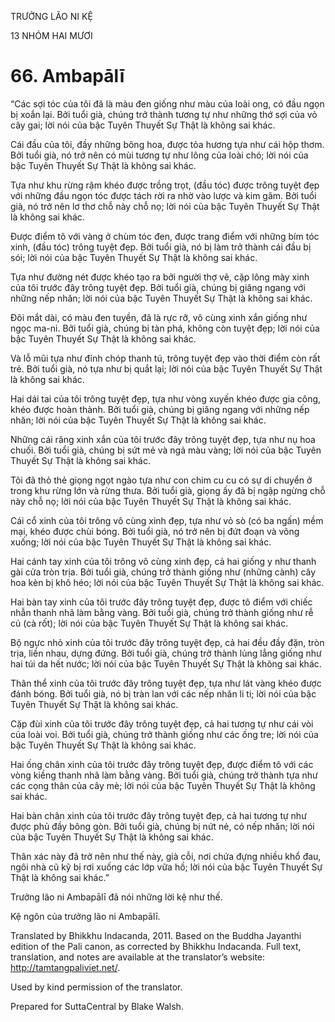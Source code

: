 TRƯỞNG LÃO NI KỆ

13 NHÓM HAI MƯƠI

# 66\. Ambapālī

“Các sợi tóc của tôi đã là màu đen giống như màu của loài ong, có đầu ngọn bị xoắn lại. Bởi tuổi già, chúng trở thành tương tự như những thớ sợi của vỏ cây gai; lời nói của bậc Tuyên Thuyết Sự Thật là không sai khác.

Cái đầu của tôi, đầy những bông hoa, được tỏa hương tựa như cái hộp thơm. Bởi tuổi già, nó trở nên có mùi tương tự như lông của loài chó; lời nói của bậc Tuyên Thuyết Sự Thật là không sai khác.

Tựa như khu rừng rậm khéo được trồng trọt, (đầu tóc) được trông tuyệt đẹp với những đầu ngọn tóc được tách rời ra nhờ vào lược và kim găm. Bởi tuổi già, nó trở nên lơ thơ chỗ này chỗ nọ; lời nói của bậc Tuyên Thuyết Sự Thật là không sai khác.

Được điểm tô với vàng ở chùm tóc đen, được trang điểm với những bím tóc xinh, (đầu tóc) trông tuyệt đẹp. Bởi tuổi già, nó bị làm trở thành cái đầu bị sói; lời nói của bậc Tuyên Thuyết Sự Thật là không sai khác.

Tựa như đường nét được khéo tạo ra bởi người thợ vẽ, cặp lông mày xinh của tôi trước đây trông tuyệt đẹp. Bởi tuổi già, chúng bị giăng ngang với những nếp nhăn; lời nói của bậc Tuyên Thuyết Sự Thật là không sai khác.

Đôi mắt dài, có màu đen tuyền, đã là rực rỡ, vô cùng xinh xắn giống như ngọc ma-ni. Bởi tuổi già, chúng bị tàn phá, không còn tuyệt đẹp; lời nói của bậc Tuyên Thuyết Sự Thật là không sai khác.

Và lỗ mũi tựa như đỉnh chóp thanh tú, trông tuyệt đẹp vào thời điểm còn rất trẻ. Bởi tuổi già, nó tựa như bị quắt lại; lời nói của bậc Tuyên Thuyết Sự Thật là không sai khác.

Hai dái tai của tôi trông tuyệt đẹp, tựa như vòng xuyến khéo được gia công, khéo được hoàn thành. Bởi tuổi già, chúng bị giăng ngang với những nếp nhăn; lời nói của bậc Tuyên Thuyết Sự Thật là không sai khác.

Những cái răng xinh xắn của tôi trước đây trông tuyệt đẹp, tựa như nụ hoa chuối. Bởi tuổi già, chúng bị sứt mẻ và ngả màu vàng; lời nói của bậc Tuyên Thuyết Sự Thật là không sai khác.

Tôi đã thỏ thẻ giọng ngọt ngào tựa như con chim cu cu có sự di chuyển ở trong khu rừng lớn và rừng thưa. Bởi tuổi già, giọng ấy đã bị ngập ngừng chỗ này chỗ nọ; lời nói của bậc Tuyên Thuyết Sự Thật là không sai khác.

Cái cổ xinh của tôi trông vô cùng xinh đẹp, tựa như vỏ sò (có ba ngấn) mềm mại, khéo được chùi bóng. Bởi tuổi già, nó trở nên bị đứt đoạn và võng xuống; lời nói của bậc Tuyên Thuyết Sự Thật là không sai khác.

Hai cánh tay xinh của tôi trông vô cùng xinh đẹp, cả hai giống y như thanh gài cửa tròn trịa. Bởi tuổi già, chúng trở thành giống như (những cành) cây hoa kèn bị khô héo; lời nói của bậc Tuyên Thuyết Sự Thật là không sai khác.

Hai bàn tay xinh của tôi trước đây trông tuyệt đẹp, được tô điểm với chiếc nhẫn thanh nhã làm bằng vàng. Bởi tuổi già, chúng trở thành giống như rễ củ (cà rốt); lời nói của bậc Tuyên Thuyết Sự Thật là không sai khác.

Bộ ngực nhỏ xinh của tôi trước đây trông tuyệt đẹp, cả hai đều đầy đặn, tròn trịa, liền nhau, dựng đứng. Bởi tuổi già, chúng trở thành lủng lẳng giống như hai túi da hết nước; lời nói của bậc Tuyên Thuyết Sự Thật là không sai khác.

Thân thể xinh của tôi trước đây trông tuyệt đẹp, tựa như lát vàng khéo được đánh bóng. Bởi tuổi già, nó bị tràn lan với các nếp nhăn li ti; lời nói của bậc Tuyên Thuyết Sự Thật là không sai khác.

Cặp đùi xinh của tôi trước đây trông tuyệt đẹp, cả hai tương tự như cái vòi của loài voi. Bởi tuổi già, chúng trở thành giống như các ống tre; lời nói của bậc Tuyên Thuyết Sự Thật là không sai khác.

Hai ống chân xinh của tôi trước đây trông tuyệt đẹp, được điểm tô với các vòng kiềng thanh nhã làm bằng vàng. Bởi tuổi già, chúng trở thành tựa như các cọng thân của cây mè; lời nói của bậc Tuyên Thuyết Sự Thật là không sai khác.

Hai bàn chân xinh của tôi trước đây trông tuyệt đẹp, cả hai tương tự như được phủ đầy bông gòn. Bởi tuổi già, chúng bị nứt nẻ, có nếp nhăn; lời nói của bậc Tuyên Thuyết Sự Thật là không sai khác.

Thân xác này đã trở nên như thế này, già cỗi, nơi chứa đựng nhiều khổ đau, ngôi nhà cũ kỹ bị rơi xuống các lớp vữa hồ; lời nói của bậc Tuyên Thuyết Sự Thật là không sai khác.”

Trưởng lão ni Ambapālī đã nói những lời kệ như thế.

Kệ ngôn của trưởng lão ni Ambapālī.

Translated by Bhikkhu Indacanda, 2011. Based on the Buddha Jayanthi edition of the Pali canon, as corrected by Bhikkhu Indacanda. Full text, translation, and notes are available at the translator’s website: http://tamtangpaliviet.net/.

Used by kind permission of the translator.

Prepared for SuttaCentral by Blake Walsh.